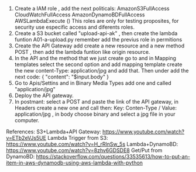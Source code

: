 1. Create a IAM role , add the next politicals:
    AmazonS3FullAccess
    CloudWatchFullAccess
    AmazonDynamoBDFullAccess
    AWSLambdaExecute
    () This roles are only for testing proposites, for security use especific access and diferents roles.
2. Create a S3 bucket called "upload-api-ak" , then create the lambda funtion A01-a-upload.py remember add the previus role in permitions 
3. Create the API Gateway add create a new resource and a new method POST , then add the lambda funtion like origin resource.
4. In the API and the method that we just create go to <integration request> and  in Mapping templates select the second option and add mapping template create the new content-Type: application/jpg and add that. Then under add the next code: 
{
    "content": "$input.body"
}
5. Go to Apis/Settins and in Binary Media Types add one and called "application/jpg"
6. Deploy the API gateway. 
7. In postmant: select a POST and paste the link of the API gateway, in Headers create a new one and call then: Key: Conten-Type / Value: application/jpg , in body choose binary and select a jpg file in your computer.


References: 
S3+Lambda+API Gateway: https://www.youtube.com/watch?v=ETb2eVJs5UE 
Lambda Trigger from S3: https://www.youtube.com/watch?v=H_rRlnSw_5s
Lambda+DynamoBD: https://www.youtube.com/watch?v=8zhv6GDSDE8
Get/Put from DynamoBD: https://stackoverflow.com/questions/33535613/how-to-put-an-item-in-aws-dynamodb-using-aws-lambda-with-python
